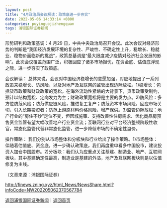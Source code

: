 ```yaml
---
layout: post
title: "4月政治局会议解读：政策底进一步夯实"
date: 2022-05-06 14:33:14 +0800
categories: puyinguojizhengquan
tags: 浦银国际证券新闻
---
```

<p>形势研判和政策基调：4 月29 日，中共中央政治局召开会议。此次会议对经济形势的判断是“我国经济发展环境的复杂性、严峻性、不确定性上升，稳增长、稳就业、稳物价面临新的挑战”，政策总基调是“最大限度减少疫情对经济社会发展的影响”。此次会议覆盖范围广泛，积极回应了诸多市场担忧，在资金底、估值底浮现之际，进一步夯实了政策底。</p>
 <p>会议解读： 总体来说，会议对中国经济稳增长的意愿加强，对应地提出了一系列政策来稳增长、防风险，以及对地产及互联网的监管出现边际放松。1)稳增长：包括货币政策和财政政策的宽松。在海外流动性紧缩的大背景下，货币政策受制约，预计以结构宽松、定向发力为主；财政政策宽松将是主要的发力点。2)防风险：多方位防范风险；防范供应链风险，推进复工复产；防范资本市场风险，回应市场关切，引入长期投资者；防范上游原材料价格风险，增产保供。3)监管边际放松：地产行业的“房住不炒”定位不变，但因城施策、支持改善性住房需求、优化商品房预售资金监管有望大幅改善地产行业资金流；互联网行业对平台经济整顿阶段性收官，常态化监管代替非常态化监管，进一步降低市场的不确定性溢价。</p>
 <p>操作策略： 我们分别从市场整体和分板块和行业给出了操作策略。1)市场整体：伴随着估值底、资金底，进一步确认政策底，我们再度重申看多中国股市，建议投资人加仓中国股市。2)分板块：我们认为应重点关注基建、制造业、地产、互联网板块，其中基建确定性最高，制造业是基建的外溢，地产及互联网板块则是以估值修复为主线。</p><p class="em_media">（文章来源：浦银国际证券）</p>

<http://finews.zning.xyz/html_News/NewsShare.html?infoCode=NW202205062370567784>

[返回浦银国际证券新闻](//finews.withounder.com/category/puyinguojizhengquan.html)｜[返回首页](//finews.withounder.com/)
